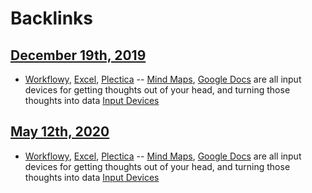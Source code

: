 
# Backlinks
## [December 19th, 2019](<December 19th, 2019.md>)
- [Workflowy](<Workflowy.md>), [Excel](<Excel.md>), [Plectica](<Plectica.md>) -- [Mind Maps](<Mind Maps.md>), [Google Docs](<Google Docs.md>) are all input devices for getting thoughts out of your head, and turning those thoughts into data [Input Devices](<Input Devices.md>)

## [May 12th, 2020](<May 12th, 2020.md>)
- [Workflowy](<Workflowy.md>), [Excel](<Excel.md>), [Plectica](<Plectica.md>) -- [Mind Maps](<Mind Maps.md>), [Google Docs](<Google Docs.md>) are all input devices for getting thoughts out of your head, and turning those thoughts into data [Input Devices](<Input Devices.md>)

